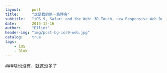 ```yaml
---
layout:     post
title:      "这是我的第一篇博客"
subtitle:   "iOS 9, Safari and the Web: 3D Touch, new Responsive Web Design, Native integration and HTML5 APIs"
date:       2015-12-16
author:     "Elliot"
header-img: "img/post-bg-ios9-web.jpg"
catalog:    true
tags:
    - iOS
    - Blok
---
```


###啥也没有，就这没多了
